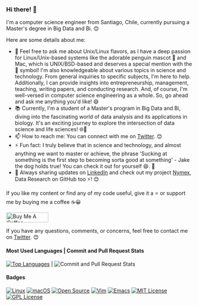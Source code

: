 ### Hi there! 👋

I'm a computer science engineer from Santiago, Chile, currently pursuing a Master's degree in Big Data and Bi. 😊

Here are some details about me:

- 💬 Feel free to ask me about Unix/Linux flavors, as I have a deep passion for Linux/Unix-based systems like the adorable penguin mascot 🐧 and Mac, which is UNIX/BSD-based and deserves a special mention with the  symbol! I'm also knowledgeable about various topics in science and technology. From general inquiries to specific subjects, I'm here to help. Additionally, I can provide insights into entrepreneurship, management, teaching, writing papers, and conducting research. And, of course, I'm well-versed in computer science engineering as a whole. So, go ahead and ask me anything you'd like! 😄
- 📚 Currently, I'm a student of a Master's program in Big Data and Bi, diving into the fascinating world of data analysis and its applications in biology. It's an exciting journey to explore the intersection of data science and life sciences! 🌐🧬
- 📫 How to reach me: You can connect with me on [Twitter](https://twitter.com/felipealfonsog). 😊
- ⚡ Fun fact: I truly believe that in science and technology, and almost anything we want to master or achieve, the phrase 'Sucking at something is the first step to becoming sorta good at something' - Jake the dog holds true! You can check it out for yourself 😄. 🐶
- 💼 Always sharing updates on [LinkedIn](https://linkedin.com/in/felipealfonsog) and check out my project [Nymex](https://github.com/Nymex), Data Research on GitHub too ⚡! 😊

If you like my content or find any of my code useful, give it a ⭐️ or support me by buying me a coffee :coffee::grinning:

<a href="https://www.buymeacoffee.com/felipealfonsog" target="_blank"><img src="https://www.buymeacoffee.com/assets/img/custom_images/orange_img.png" alt="Buy Me A Coffee" height="27" width="114"></a>

If you have any questions, comments, or concerns, feel free to contact me on [Twitter](https://twitter.com/felipealfonsog). 😊

#### Most Used Languages | Commit and Pull Request Stats

[![Top Languages](https://github-readme-stats.vercel.app/api/top-langs/?username=felipealfonsog&layout=compact&langs_count=10&hide_title=true&theme=graywhite)](https://github.com/felipealfonsog) | ![Commit and Pull Request Stats](https://github-readme-stats.vercel.app/api?username=felipealfonsog&show_icons=true&count_private=true&include_all_commits=true&hide_title=true&theme=graywhite)

#### Badges

[![Linux](https://img.shields.io/badge/Linux-OS-blue?style=flat-square&logo=linux)](https://svgshare.com/i/Zhy.svg)
[![macOS](https://img.shields.io/badge/macOS-OS-blue?style=flat-square&logo=apple)](https://svgshare.com/i/ZjP.svg)
[![Open Source](https://img.shields.io/badge/Open%20Source-Yes!-blue?style=flat-square&logo=github)](https://github.com/Naereen/badges/)
[![Vim](https://img.shields.io/badge/Vim-Editor-019733?style=flat-square&logo=vim)](https://www.vim.org/)
[![Emacs](https://img.shields.io/badge/Emacs-Editor-7F5AB6?style=flat-square&logo=gnu%20emacs)](https://www.gnu.org/software/emacs/)
[![MIT License](https://img.shields.io/badge/License-MIT-blue?style=flat-square)](https://lbesson.mit-license.org/)
[![GPL License](https://img.shields.io/badge/License-GPL-blue?style=flat-square)](http://perso.crans.org/besson/LICENSE.html)

